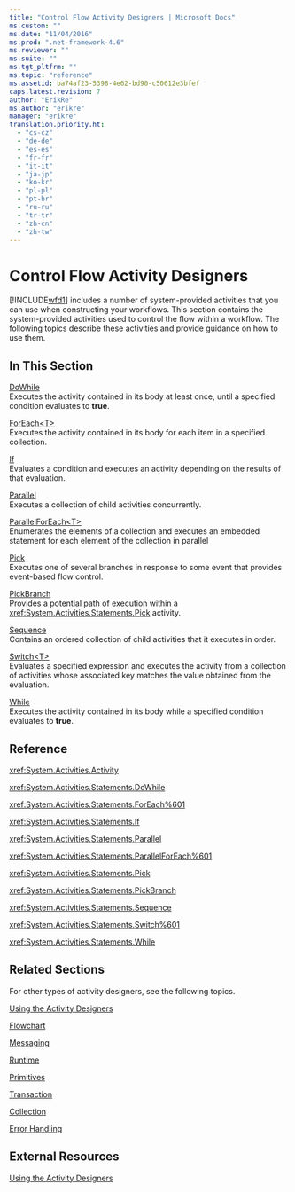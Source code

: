 ```yaml
---
title: "Control Flow Activity Designers | Microsoft Docs"
ms.custom: ""
ms.date: "11/04/2016"
ms.prod: ".net-framework-4.6"
ms.reviewer: ""
ms.suite: ""
ms.tgt_pltfrm: ""
ms.topic: "reference"
ms.assetid: ba74af23-5398-4e62-bd90-c50612e3bfef
caps.latest.revision: 7
author: "ErikRe"
ms.author: "erikre"
manager: "erikre"
translation.priority.ht: 
  - "cs-cz"
  - "de-de"
  - "es-es"
  - "fr-fr"
  - "it-it"
  - "ja-jp"
  - "ko-kr"
  - "pl-pl"
  - "pt-br"
  - "ru-ru"
  - "tr-tr"
  - "zh-cn"
  - "zh-tw"
---
```

# Control Flow Activity Designers
[!INCLUDE[wfd1](../workflow-designer/includes/wfd1_md.md)] includes a number of system-provided activities that you can use when constructing your workflows. This section contains the system-provided activities used to control the flow within a workflow. The following topics describe these activities and provide guidance on how to use them.  
  
## In This Section  
 [DoWhile](../workflow-designer/dowhile-activity-designer.md)  
 Executes the activity contained in its body at least once, until a specified condition evaluates to **true**.  
  
 [ForEach\<T>](http://msdn.microsoft.com/en-us/a680cddd-2760-497a-b27b-c023fcbc6f33)  
 Executes the activity contained in its body for each item in a specified collection.  
  
 [If](../workflow-designer/if-activity-designer.md)  
 Evaluates a condition and executes an activity depending on the results of that evaluation.  
  
 [Parallel](../workflow-designer/parallel-activity-designer.md)  
 Executes a collection of child activities concurrently.  
  
 [ParallelForEach\<T>](../workflow-designer/parallelforeach-t-activity-designer.md)  
 Enumerates the elements of a collection and executes an embedded statement for each element of the collection in parallel  
  
 [Pick](../workflow-designer/pick-activity-designer.md)  
 Executes one of several branches in response to some event that provides event-based flow control.  
  
 [PickBranch](../workflow-designer/pickbranch-activity-designer.md)  
 Provides a potential path of execution within a <xref:System.Activities.Statements.Pick> activity.  
  
 [Sequence](../workflow-designer/sequence-activity-designer.md)  
 Contains an ordered collection of child activities that it executes in order.  
  
 [Switch\<T>](http://msdn.microsoft.com/en-us/ce1aa634-c4db-4475-a1c8-a88478a57212)  
 Evaluates a specified expression and executes the activity from a collection of activities whose associated key matches the value obtained from the evaluation.  
  
 [While](../workflow-designer/while-activity-designer.md)  
 Executes the activity contained in its body while a specified condition evaluates to **true**.  
  
## Reference  
 <xref:System.Activities.Activity>  
  
 <xref:System.Activities.Statements.DoWhile>  
  
 <xref:System.Activities.Statements.ForEach%601>  
  
 <xref:System.Activities.Statements.If>  
  
 <xref:System.Activities.Statements.Parallel>  
  
 <xref:System.Activities.Statements.ParallelForEach%601>  
  
 <xref:System.Activities.Statements.Pick>  
  
 <xref:System.Activities.Statements.PickBranch>  
  
 <xref:System.Activities.Statements.Sequence>  
  
 <xref:System.Activities.Statements.Switch%601>  
  
 <xref:System.Activities.Statements.While>  
  
## Related Sections  
 For other types of activity designers, see the following topics.  
  
 [Using the Activity Designers](../workflow-designer/using-the-activity-designers.md)  
  
 [Flowchart](../workflow-designer/flowchart-activity-designers.md)  
  
 [Messaging](../workflow-designer/messaging-activity-designers.md)  
  
 [Runtime](../workflow-designer/runtime-activity-designers.md)  
  
 [Primitives](../workflow-designer/primitives-activity-designers.md)  
  
 [Transaction](../workflow-designer/transaction-activity-designers.md)  
  
 [Collection](../workflow-designer/collection-activity-designers.md)  
  
 [Error Handling](../workflow-designer/error-handling-activity-designers.md)  
  
## External Resources  
 [Using the Activity Designers](../workflow-designer/using-the-activity-designers.md)